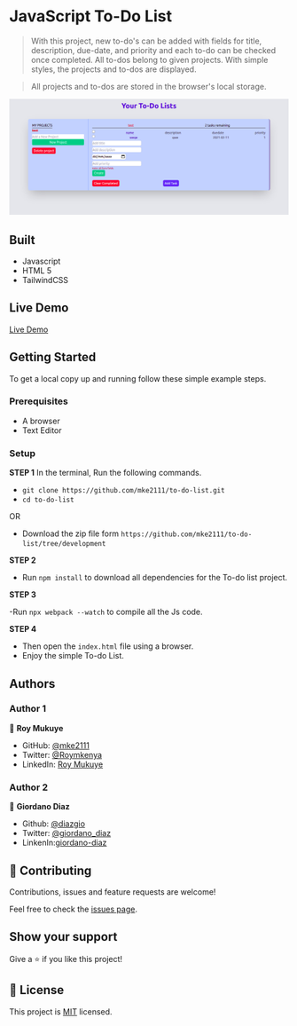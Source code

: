 # JavaScript To-Do List


> With this project, new to-do's can be added with fields for title, description, due-date, and priority and each to-do can be checked once completed. All to-dos belong to given projects. With simple styles, the projects and to-dos are displayed.

> All projects and to-dos are stored in the browser's local storage.

![screenshot](./src/img/screenshot.png)


## Built

- Javascript
- HTML 5
- TailwindCSS

## Live Demo

[Live Demo](https://mke2111.github.io/to-do-list/ )


## Getting Started

To get a local copy up and running follow these simple example steps.

### Prerequisites

- A browser
- Text Editor

### Setup

**STEP 1**
In the terminal, Run the following commands.

- `git clone https://github.com/mke2111/to-do-list.git`
- `cd to-do-list`

OR

- Download the zip file form `https://github.com/mke2111/to-do-list/tree/development`

**STEP 2**

- Run `npm install` to download all dependencies for the To-do list project.

**STEP 3**

-Run `npx webpack --watch` to compile all the Js code.

**STEP 4**

- Then open the `index.html` file using a browser.
- Enjoy the simple To-do List.

## Authors

### Author 1

👤 **Roy Mukuye**

- GitHub: [@mke2111](https://github.com/mke2111)
- Twitter: [@Roymkenya](https://twitter.com/Roymkenya)
- LinkedIn: [Roy Mukuye](https://www.linkedin.com/in/roy-mukuye-42b07b1b4)

### Author 2

👤 **Giordano Diaz**

- Github: [@diazgio](https://github.com/diazgio)
- Twitter: [@giordano_diaz](https://twitter.com/giordano_diaz)
- LinkenIn:[giordano-diaz](www.linkedin.com/in/Giordano-Diaz) 

## 🤝 Contributing

Contributions, issues and feature requests are welcome!

Feel free to check the [issues page](https://github.com/mke2111/to-do-list/issues).

## Show your support

Give a ⭐️ if you like this project!

## 📝 License

This project is [MIT](https://opensource.org/licenses/MIT) licensed.
